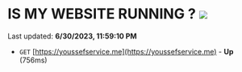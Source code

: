 # IS MY WEBSITE RUNNING ? [![](https://img.shields.io/static/v1?label=Sponsor&message=%E2%9D%A4&logo=GitHub&color=%23fe8e86)](https://github.com/sponsors/<username>)

Last updated: **6/30/2023, 11:59:10 PM**

- `GET` [https://youssefservice.me](https://youssefservice.me) - **Up** (756ms)
